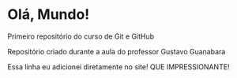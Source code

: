 # Olá, Mundo!
Primeiro repositório do curso de Git e GitHub

Repositório criado durante a aula do professor Gustavo Guanabara

Essa linha eu adicionei diretamente no site! QUE IMPRESSIONANTE!
